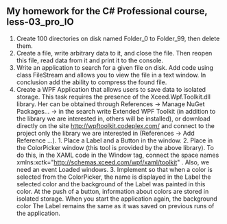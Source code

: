 ## My homework for the C# Professional course, less-03_pro_IO
1. Create 100 directories on disk named Folder_0 to Folder_99, then delete them.
2. Create a file, write arbitrary data to it, and close the file. Then reopen
    this file, read data from it and print it to the console.
3. Write an application to search for a given file on disk. Add code using
    class FileStream and allows you to view the file in a text window. In conclusion
    add the ability to compress the found file.
4. Create a WPF Application that allows users to save data to isolated storage.
    This task requires the presence of the Xceed.Wpf.Toolkit.dll library. Her
    can be obtained through References -> Manage NuGet Packages... -> in the search write Extended
    WPF Toolkit (in addition to the library we are interested in, others will be installed), or
    download directly on the site http://wpftoolkit.codeplex.com/ and connect to the project only
    the library we are interested in (References -> Add Reference ...).
        1. Place a Label and a Button in the window.
        2. Place in the ColorPicker window (this tool is provided by the above
           library). To do this, in the XAML code in the Window tag, connect the space
           names xmlns:xctk="http://schemas.xceed.com/wpf/xaml/toolkit" . Also, we need an event Loaded windows.
        3. Implement so that when a color is selected from the ColorPicker, the name is displayed in the Label
           the selected color and the background of the Label was painted in this color. At the push of a button, information about
           colors are stored in isolated storage. When you start the application again, the background color
           The Label remains the same as it was saved on previous runs of the application.
